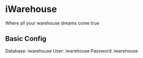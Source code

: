 iWarehouse
========================

Where all your warehouse dreams come true

Basic Config
------------
Database: iwarehouse
User: iwarehouse
Password: iwarehouse
